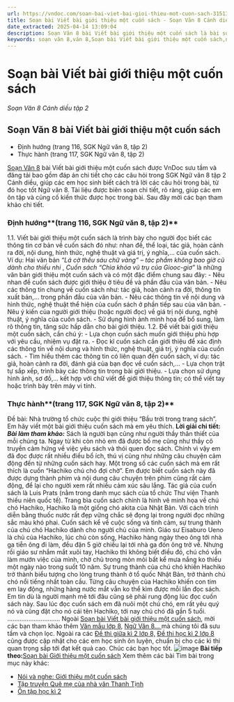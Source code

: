```yaml
---
url: https://vndoc.com/soan-bai-viet-bai-gioi-thieu-mot-cuon-sach-315132
title: Soạn bài Viết bài giới thiệu một cuốn sách - Soạn Văn 8 Cánh diều tập 2 - VnDoc.com
date_extracted: 2025-04-14 13:09:04
description: Soạn Văn 8 bài Viết bài giới thiệu một cuốn sách là bài soạn mẫu thuộc chương trình Ngữ văn lớp 8, học kì 2. Mời các bạn cùng tham khảo bài soạn để chuẩn bị cho bài học sắp tới của mình.
keywords: soạn văn 8,văn 8,Soạn bài Viết bài giới thiệu một cuốn sách,ngữ văn 8,soan van 8,soạn văn lớp 8,giải văn 8,soạn văn 8 tập 2,soạn văn 8 Viết bài giới thiệu một cuốn sách,soạn Viết bài giới thiệu một cuốn sách,soạn văn 8 cánh diều,văn 8 cánh diều,ngữ văn 8 cánh diều
---
```


# Soạn bài Viết bài giới thiệu một cuốn sách
 _Soạn Văn 8 Cánh diều tập 2_
## Soạn Văn 8 bài Viết bài giới thiệu một cuốn  sách
  * Định hướng \(trang 116, SGK Ngữ văn 8, tập 2\)
  * Thực hành \(trang 117, SGK Ngữ văn 8, tập 2\)

[Soạn Văn 8](<https://vndoc.com/ngu-van-8-canh-dieu>) bài Viết bài giới thiệu một cuốn sách được VnDoc sưu tầm và đăng tải bao gồm đáp án chi tiết cho các câu hỏi trong SGK Ngữ văn 8 tập 2 Cánh diều, giúp các em học sinh biết cách trả lời các câu hỏi trong bài, từ đó học tốt Ngữ văn 8. Tài liệu được biên soạn chi tiết, rõ ràng, giúp các em ôn tập và củng cố kiến thức được học trong bài. Sau đây mời các bạn tham khảo chi tiết.
### **Định hướng****\(trang 116, SGK Ngữ văn 8, tập 2\)**
1.1. Viết bài giới thiệu một cuốn  sách là trình bày cho người đọc biết các thông tin cơ bản về cuốn sách đó như: nhan đề, thể loại, tác giả, hoàn cảnh ra đời, nội dung, hình thức, nghệ thuật và giá trị, ý nghĩa,… của cuốn sách. Ví dụ: Hai văn bản _“Lá cờ thêu sáu chữ vàng” – tác phẩm không bao giờ cũ dành cho thiếu nhi_ , _Cuốn sách “Chìa khóa vũ trụ của Giooc-giơ”_ là những văn bản giới thiệu một cuốn sách và có một đặc điểm chung sau đây:
\- Nêu nhan đề cuốn sách được giới thiệu ở tiêu đề và phần đầu của văn bản.
\- Nêu các thông tin chung về cuốn sách như: tác giả, hoàn cảnh ra đời, thông tin xuất bản,… trong phần đầu của văn bản.
\- Nêu các thông tin về nội dung và hình thức, nghệ thuật thể hiện của cuốn sách ở phần tiếp sau của văn bản.
\- Nêu ý kiến của người giới thiệu \(hoặc người đọc\) về giá trị nội dung, nghệ thuật, ý nghĩa của cuốn sách.
\- Sử dụng hình ảnh minh họa để bổ sung, làm rõ thông tin, tăng sức hấp dẫn cho bài giới thiệu.
1.2. Để viết bài giới thiệu một cuốn sách, cần chú ý:
\- Lựa chọn cuốn sách muốn giới thiệu phù hợp với yêu cầu, nhiệm vụ đặt ra.
\- Đọc kĩ cuốn sách cần giới thiệu để xác định các thông tin về nội dung và hình thức, nghệ thuật, giá trị, ý nghĩa của cuốn sách.
\- Tìm hiểu thêm các thông tin có liên quan đến cuốn sách, ví dụ: tác giả, hoàn cảnh ra đời, đánh giá của bạn đọc về cuốn sách,...
\- Lựa chọn trật tự sắp xếp, trình bày các thông tin trong bài giới thiệu.
\- Lựa chọn sử dụng hình ảnh, sơ đồ,… kết hợp với chữ viết để giới thiệu thông tin; có thể viết tay hoặc trình bày trên máy vi tính.
### **Thực hành****\(trang 117, SGK Ngữ văn 8, tập 2\)**
Đề bài: Nhà trường tổ chức cuộc thi giới thiệu “Bầu trời trong trang sách”. Em hãy viết một bài giới thiệu cuốn sách mà em yêu thích.
**Lời giải chi tiết:**
**_Bài làm tham khảo:_**
Sách là người bạn cũng như người thầy thân thiết của mỗi chúng ta. Ngay từ khi còn nhỏ em đã được bố mẹ cũng như thầy cô truyền cảm hứng về việc yêu  sách và thói quen đọc sách. Chính vì vậy em đã đọc được rất nhiều điều bổ ích, thú vị cũng như những câu chuyện cảm động đến từ những cuốn sách hay. Một trong số các cuốn sách mà em rất thích là cuốn “Hachiko chú chó đợi chờ”. Em được biết cuốn sách này đã được dựng thành phim và nội dung câu chuyện trên phim cũng rất cảm động, để lại cho người xem rất nhiều cảm xúc sâu lắng.
Tác giả của cuốn sách là Luis Prats \(nằm trong danh mục sách của tổ chức Thư viện Thanh thiếu niên quốc tế\). Trang bìa cuốn sách chính là hình vẽ minh họa về chú chó Hachiko, Hachiko là một giống chó akita của Nhật Bản. Với cách trình diễn bằng thuốc nước rất đẹp vững chắc sẽ đọng lại trong người đọc những sắc màu khó phai. Cuốn sách kể về cuộc sống và tình cảm, sự trung thành của chú chó Hachiko dành cho người chủ của mình. Giáo sư Eisaburo Ueno là chủ của Hachiko, lúc chủ còn sống, Hachiko hàng ngày theo ông tới nhà ga tiễn ông đi làm, đều đặn 5 giờ chiều lại tới nhà ga đón ông trở về. Nhưng rồi giáo sư nhắm mắt xuôi tay, Hachiko thì không biết điều đó, chú chó vẫn làm mướn việc của mình, chờ chủ trong mòn mỏi bất kể mưa nắng ko thiếu một ngày nào trong suốt 10 năm. Sự trung thành của chú chó khiến Hachiko trở thành biểu tượng cho lòng trung thành ở tổ quốc Nhật Bản, trở thành chú chó nổi tiếng nhất toàn cầu. Từng câu chuyện của Hachiko khiến con tim em lay động, những hàng nước mắt vẫn ko thể kìm được mỗi lần đọc sách.
Em tin dù là người mạnh mẽ tới đâu cũng sẽ phải rung động lúc đọc cuốn sách này. Sau lúc đọc cuốn sách em đã nuôi một chú chó, em rất yêu quý nó và cũng đặt cho nó cái tên Hachiko, tới nay chú chó đã gần 5 tuổi.
..............................
Ngoài [Soạn bài Viết bài giới thiệu một cuốn sách](<https://vndoc.com/soan-bai-viet-bai-gioi-thieu-mot-cuon-sach-315132>), mời các bạn tham khảo thêm [Văn mẫu lớp 8](<https://vndoc.com/van-mau-lop8>), [Ngữ Văn 8... ](<https://vndoc.com/ngu-van-lop8>)mà chúng tôi đã sưu tầm và chọn lọc. Ngoài ra các [Đề thi giữa kì 2 lớp 8,](<https://vndoc.com/de-thi-giua-ki-2-lop8>) [Đề thi học kì 2 lớp 8](<https://vndoc.com/de-thi-hoc-ki-2-lop8>) cũng được cập nhật cho các em học sinh ôn luyện, chuẩn bị cho các kì thi quan trọng sắp tới đạt kết quả cao. Chúc các bạn học tốt.
![image](https://i.vdoc.vn/data/image/2022/08/26/ban-tay.svg) **Bài tiếp theo:**[Soạn bài Giới thiệu một cuốn sách](<https://vndoc.com/soan-bai-gioi-thieu-mot-cuon-sach-315133>)
Xem thêm các bài Tìm bài trong mục này khác:
  * [Nói và nghe: Giới thiệu một cuốn sách](</soan-bai-gioi-thieu-mot-cuon-sach-315133>)
  * [Tập truyện Quê mẹ của nhà văn Thanh Tịnh ](</soan-bai-tap-truyen-que-me-cua-nha-van-thanh-tinh-315135>)
  * [Ôn tập học kì 2](</soan-bai-on-tap-hoc-ki-2-ngu-van-8-canh-dieu-315175>)

